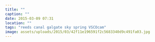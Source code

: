 ```yaml
---
title: ""
caption: ""
date: 2015-03-09 07:31
location: ""
tags: "reeds canal galgate sky spring VSCOcam"
image: assets/uploads/2015/03/42f11e196591f2c5683340d9c491fa03.jpg
---
```

